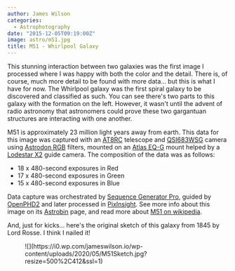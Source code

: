 ```yaml
---
author: James Wilson
categories:
  - Astrophotography
date: "2015-12-05T09:19:00Z"
image: astro/m51.jpg
title: M51 - Whirlpool Galaxy
---
```


This stunning interaction between two galaxies was the first image I processed where I was happy with both the color and the detail. There is, of course, much more detail to be found with more data… but this is what I have for now. The Whirlpool galaxy was the first spiral galaxy to be discovered and classified as such. You can see there's two parts to this galaxy with the formation on the left. However, it wasn't until the advent of radio astronomy that astronomers could prove these two gargantuan structures are interacting with one another.

M51 is approximately 23 million light years away from earth. This data for this image was captured with an [AT8RC](https://optcorp.com/products/tpo-8-carbon-fiber-f-8-ritchey-cretien-reflecting-ota-telescope) telescope and [QSI683WSG](https://optcorp.com/products/qsi-683wsg-mono-ccd-camera-mechanical-shutter-8-position-cfw-igp-with-c-thread) camera using [Astrodon RGB](https://optcorp.com/search?q=astrodon+lrgb) filters, mounted on an [Atlas EQ-G](https://optcorp.com/products/orion-atlas-eq-g-computerized-goto-mount) mount helped by a [Lodestar X2](https://optcorp.com/products/sx-lodestar-x2) guide camera. The composition of the data was as follows:

- 18 x 480-second exposures in Red
- 17 x 480-second exposures in Green
- 15 x 480-second exposures in Blue

Data capture was orchestrated by [Sequence Generator Pro](https://mainsequencesoftware.com), guided by [OpenPHD2](https://openphdguiding.org) and later processed in [PixInsight](https://pixinsight.com). See more info about this image on its [Astrobin](https://www.astrobin.com/230183) page, and read more about [M51 on wikipedia](https://en.wikipedia.org/wiki/Whirlpool_Galaxy).

And, just for kicks… here's the original sketch of this galaxy from 1845 by Lord Rosse. I think I nailed it!

<figure class="wp-block-image size-large">![](https://i0.wp.com/jameswilson.io/wp-content/uploads/2020/05/M51Sketch.jpg?resize=500%2C412&ssl=1)</figure>
